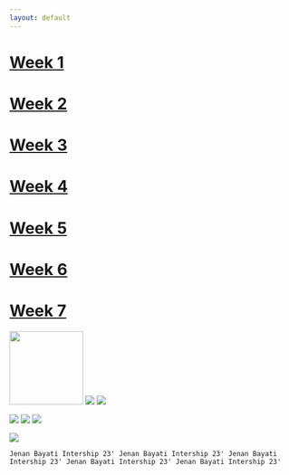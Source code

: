 ```yaml
---
layout: default
---
```


# [Week 1](./another-page.html)
# [Week 2](./another-page-2.html)
# [Week 3](./another-page-3.html)
# [Week 4](./another-page-4.html)
# [Week 5](./another-page-5.html)
# [Week 6](./another-page-6.html)
# [Week 7](./another-page-7.html)


<img src="/assets/Week-1.JPEG" width="130" lenght="400">    <img src="/assets/Week-2.JPEG">    <img src="/assets/Week-3.JPEG">

<img src="/assets/Week-4.JPEG">    <img src="/assets/Week-5.JPEG">    <img src="/assets/Week-6.JPEG">

<img src="/assets/Week-7.JPEG">


```
Jenan Bayati Intership 23' Jenan Bayati Intership 23' Jenan Bayati Intership 23' Jenan Bayati Intership 23' Jenan Bayati Intership 23'
```
